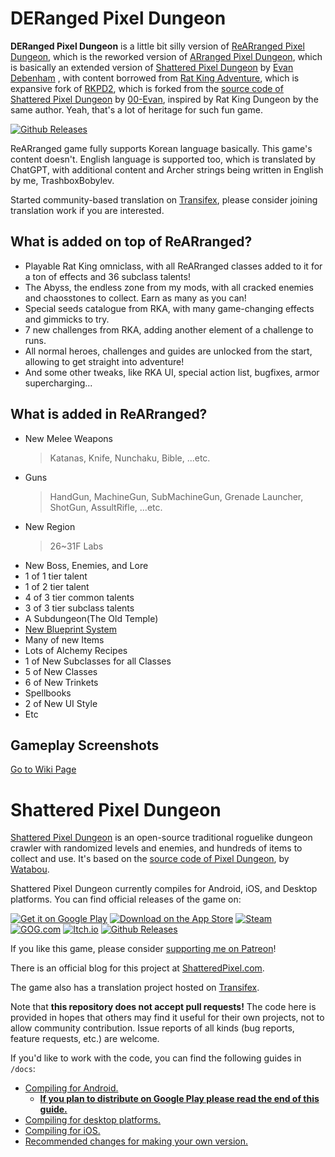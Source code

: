 # DERanged Pixel Dungeon
**DERanged Pixel Dungeon** is a little bit silly version of [ReARranged Pixel Dungeon](https://github.com/Hoto-Mocha/Re-ARranged-Pixel-Dungeon), which is the reworked version of [ARranged Pixel Dungeon](https://github.com/Hoto-Mocha/ARranged-Pixel-Dungeon), which is basically an extended version of [Shattered Pixel Dungeon](https://github.com/00-Evan/shattered-pixel-dungeon) by [Evan Debenham](https://github.com/00-Evan) , with content borrowed from [Rat King Adventure](https://github.com/TrashboxBobylev/Rat-King-Adventure), which is expansive fork of [RKPD2](https://github.com/Zrp200/rkpd2/releases), which is forked from the [source code of Shattered Pixel Dungeon](https://github.com/00-evan/shattered-pixel-dungeon/) by [00-Evan](https://shatteredpixel.com/), inspired by Rat King Dungeon by the same author. Yeah, that's a lot of heritage for such fun game.

[![Github Releases](https://shatteredpixel.com/assets/images/badges/github.png)](https://github.com/TrashboxBobylev/DERanged-Pixel-Dungeon/releases)

ReARranged game fully supports Korean language basically. This game's content doesn't. English language is supported too, which is translated by ChatGPT, with additional content and Archer strings being written in English by me, TrashboxBobylev.

Started community-based translation on [Transifex](https://explore.transifex.com/rearranged-pixel-dungeon/rearranged-pixel-dungeon/), please consider joining translation work if you are interested.

## What is added on top of ReARranged?
- Playable Rat King omniclass, with all ReARranged classes added to it for a ton of effects and 36 subclass talents!
- The Abyss, the endless zone from my mods, with all cracked enemies and chaosstones to collect. Earn as many as you can!
- Special seeds catalogue from RKA, with many game-changing effects and gimmicks to try.
- 7 new challenges from RKA, adding another element of a challenge to runs.
- All normal heroes, challenges and guides are unlocked from the start, allowing to get straight into adventure!
- And some other tweaks, like RKA UI, special action list, bugfixes, armor supercharging...

## What is added in ReARranged?
- New Melee Weapons
    >Katanas, Knife, Nunchaku, Bible, ...etc.
- Guns
    >HandGun, MachineGun, SubMachineGun, Grenade Launcher, ShotGun, AssultRifle, ...etc.
- New Region
    >26~31F Labs
- New Boss, Enemies, and Lore
- 1 of 1 tier talent
- 1 of 2 tier talent
- 4 of 3 tier common talents
- 3 of 3 tier subclass talents
- A Subdungeon(The Old Temple)
- [New Blueprint System](https://github.com/Hoto-Mocha/Re-ARranged-Pixel-Dungeon/wiki/ReARPD-Recipe)
- Many of new Items
- Lots of Alchemy Recipes
- 1 of New Subclasses for all Classes
- 5 of New Classes
- 6 of New Trinkets
- Spellbooks
- 2 of New UI Style
- Etc

## Gameplay Screenshots
[Go to Wiki Page](https://github.com/Hoto-Mocha/Re-ARranged-Pixel-Dungeon/wiki/Gameplay-Screenshots)

# Shattered Pixel Dungeon

[Shattered Pixel Dungeon](https://shatteredpixel.com/shatteredpd/) is an open-source traditional roguelike dungeon crawler with randomized levels and enemies, and hundreds of items to collect and use. It's based on the [source code of Pixel Dungeon](https://github.com/00-Evan/pixel-dungeon-gradle), by [Watabou](https://watabou.itch.io/).

Shattered Pixel Dungeon currently compiles for Android, iOS, and Desktop platforms. You can find official releases of the game on:

[![Get it on Google Play](https://shatteredpixel.com/assets/images/badges/gplay.png)](https://play.google.com/store/apps/details?id=com.shatteredpixel.shatteredpixeldungeon)
[![Download on the App Store](https://shatteredpixel.com/assets/images/badges/appstore.png)](https://apps.apple.com/app/shattered-pixel-dungeon/id1563121109)
[![Steam](https://shatteredpixel.com/assets/images/badges/steam.png)](https://store.steampowered.com/app/1769170/Shattered_Pixel_Dungeon/)<br>
[![GOG.com](https://shatteredpixel.com/assets/images/badges/gog.png)](https://www.gog.com/game/shattered_pixel_dungeon)
[![Itch.io](https://shatteredpixel.com/assets/images/badges/itch.png)](https://shattered-pixel.itch.io/shattered-pixel-dungeon)
[![Github Releases](https://shatteredpixel.com/assets/images/badges/github.png)](https://github.com/00-Evan/shattered-pixel-dungeon/releases)

If you like this game, please consider [supporting me on Patreon](https://www.patreon.com/ShatteredPixel)!

There is an official blog for this project at [ShatteredPixel.com](https://www.shatteredpixel.com/blog/).

The game also has a translation project hosted on [Transifex](https://explore.transifex.com/shattered-pixel/shattered-pixel-dungeon/).

Note that **this repository does not accept pull requests!** The code here is provided in hopes that others may find it useful for their own projects, not to allow community contribution. Issue reports of all kinds (bug reports, feature requests, etc.) are welcome.

If you'd like to work with the code, you can find the following guides in `/docs`:
- [Compiling for Android.](docs/getting-started-android.md)
    - **[If you plan to distribute on Google Play please read the end of this guide.](docs/getting-started-android.md#distributing-your-apk)**
- [Compiling for desktop platforms.](docs/getting-started-desktop.md)
- [Compiling for iOS.](docs/getting-started-ios.md)
- [Recommended changes for making your own version.](docs/recommended-changes.md)
